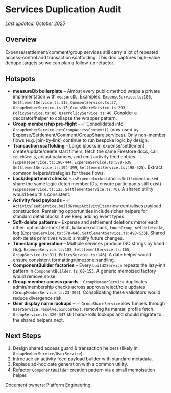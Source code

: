 # Services Duplication Audit

_Last updated: October 2025_

## Overview

Expense/settlement/comment/group services still carry a lot of repeated access-control and transaction scaffolding. This doc captures high-value dedupe targets so we can plan a follow-up refactor.

## Hotspots

- **measureDb boilerplate** – Almost every public method wraps a private implementation with `measureDb`. Examples: `ExpenseService.ts:106`, `SettlementService.ts:115`, `CommentService.ts:27`, `GroupMemberService.ts:15`, `GroupShareService.ts:293`, `PolicyService.ts:86`, `UserPolicyService.ts:46`. Consider a decorator/helper to collapse the wrapper pattern.
- **Group membership pre-flight** – ✅ Consolidated into `GroupMemberService.getGroupAccessContext()` (now used by Expense/Settlement/Comment/GroupShare services). Only non-member flows (e.g. join-by-link) continue to run bespoke logic by design.
- **Transaction scaffolding** – Large blocks in expense/settlement create/update/delete start timers, fetch the same Firestore docs, call `touchGroup`, adjust balances, and emit activity feed entries (`ExpenseService.ts:190-444`, `ExpenseService.ts:578-638`, `SettlementService.ts:194-399`, `SettlementService.ts:498-525`). Extract common helpers/strategies for these flows.
- **Lock/department checks** – `isExpenseLocked` and `isSettlementLocked` share the same logic (fetch member IDs, ensure participants still exist) (`ExpenseService.ts:123`, `SettlementService.ts:70`). A shared utility would keep this consistent.
- **Activity feed payloads** – ✅ `ActivityFeedService.buildGroupActivityItem` now centralises payload construction. Remaining opportunities include richer helpers for standard detail blocks if we keep adding event types.
- **Soft-delete patterns** – Expense and settlement deletions mirror each other: optimistic-lock fetch, balance rollback, `touchGroup`, set `deletedAt`, log (`ExpenseService.ts:578-646`, `SettlementService.ts:498-533`). Shared soft-delete primitives would simplify future changes.
- **Timestamp generation** – Multiple services produce ISO strings by hand (e.g. `ExpenseService.ts:188`, `SettlementService.ts:165`, `GroupService.ts:311`, `PolicyService.ts:146`). A date helper would ensure consistent formatting/timezone handling.
- **ComponentBuilder factories** – Every `buildXService` repeats the lazy-init pattern in `ComponentBuilder.ts:60-153`. A generic memoized factory would remove noise.
- **Group member access guards** – `GroupMemberService` duplicates admin/membership checks across approve/reject/role updates (`GroupMemberService.ts:23-203`). Consolidating these validators would reduce divergence risk.
- **User display name lookups** – ✅ `GroupShareService` now funnels through `UserService.resolveJoinContext`, removing its manual profile fetch. `GroupService.ts:320-347` still hand-rolls lookups and should migrate to the shared helpers next.

## Next Steps

1. Design shared access guard & transaction helpers (likely in `GroupMemberService`/`UserService`).
2. Introduce an activity feed payload builder with standard metadata.
3. Replace ad-hoc date generation with a common utility.
4. Refactor `ComponentBuilder` creation pattern via a small memoisation helper.

Document owners: Platform Engineering.
